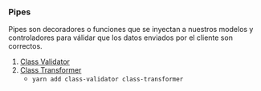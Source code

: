 ### Pipes

Pipes son decoradores o funciones que se inyectan a nuestros modelos y controladores para válidar que los datos enviados por el cliente son correctos.

1. [Class Validator](https://github.com/typestack/class-validator)
2. [Class Transformer](https://github.com/typestack/class-transformer)
   - `yarn add class-validator class-transformer`
